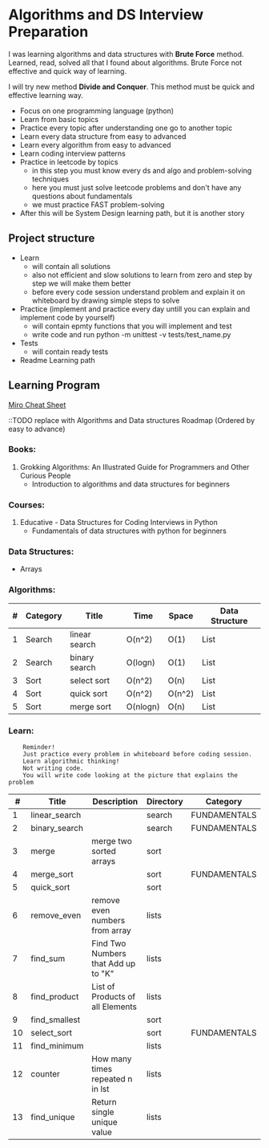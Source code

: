 # Algorithms and DS Interview Preparation

I was learning algorithms and data structures with **Brute Force** method.
Learned, read, solved all that I found about algorithms. Brute Force not effective and quick way of learning.

I will try new method **Divide and Conquer**. This method must be quick and effective learning way.

* Focus on one programming language (python)
* Learn from basic topics
* Practice every topic after understanding one go to another topic
* Learn every data structure from easy to advanced
* Learn every algorithm from easy to advanced
* Learn coding interview patterns
* Practice in leetcode by topics
  * in this step you must know every ds and algo and problem-solving techniques
  * here you must just solve leetcode problems and don't have any questions about fundamentals
  * we must practice FAST problem-solving
* After this will be System Design learning path, but it is another story

## Project structure

* Learn
  * will contain all solutions 
  * also not efficient and slow solutions to learn from zero and step by step we will make them better
  * before every code session understand problem and explain it on whiteboard by drawing simple steps to solve
* Practice (implement and practice every day untill you can explain and implement code by yourself)
  * will contain epmty functions that you will implement and test
  * write code and run python -m unittest -v tests/test_name.py
* Tests
  * will contain ready tests
* Readme Learning path

## Learning Program

[Miro Cheat Sheet](https://miro.com/app/board/uXjVPprU-bc=/)

::TODO replace with Algorithms and Data structures Roadmap (Ordered by easy to advance)

### Books:
1. Grokking Algorithms: An Illustrated Guide for Programmers and Other Curious People
   * Introduction to algorithms and data structures for beginners

### Courses:
1. Educative - Data Structures for Coding Interviews in Python
   * Fundamentals of data structures with python for beginners

### Data Structures:
* Arrays

### Algorithms:

| # | Category  | Title         | Time     | Space   | Data Structure |
|---|-----------|---------------|----------|---------|----------------|
| 1 | Search    | linear search | O(n^2)   | O(1)    | List           |
| 2 | Search    | binary search | O(logn)  | O(1)    | List           |
| 3 | Sort      | select sort   | O(n^2)   | O(n)    | List           |
| 4 | Sort      | quick sort    | O(n^2)   | O(n^2)  | List           |
| 5 | Sort      | merge sort    | O(nlogn) | O(n)    | List           |

### Learn:

```
    Reminder! 
    Just practice every problem in whiteboard before coding session.
    Learn algorithmic thinking!
    Not writing code.
    You will write code looking at the picture that explains the problem
```

| #  | Title         | Description                         | Directory | Category      |
|----|---------------|-------------------------------------|-----------|---------------|
| 1  | linear_search |                                     | search    | FUNDAMENTALS  |
| 2  | binary_search |                                     | search    | FUNDAMENTALS  |
| 3  | merge         | merge two sorted arrays             | sort      |               |
| 4  | merge_sort    |                                     | sort      | FUNDAMENTALS  |
| 5  | quick_sort    |                                     | sort      |               |
| 6  | remove_even   | remove even numbers from array      | lists     |               |
| 7  | find_sum      | Find Two Numbers that Add up to "K" | lists     |               |
| 8  | find_product  | List of Products of all Elements    | lists     |               |
| 9  | find_smallest |                                     | sort      |               |
| 10 | select_sort   |                                     | sort      | FUNDAMENTALS  |
| 11 | find_minimum  |                                     | lists     |               |
| 12 | counter       | How many times repeated n in lst    | lists     |               |
| 13 | find_unique   | Return single unique value          | lists     |               |